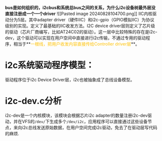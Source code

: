 **bus是如何组织的，i2cbus和系统总bus之间的关系，为什么i2c设备树最外层没直接注册成一个一个driver**
![[Pasted image 20240828104700.png]]
IIC内核驱动分为5层。其中adapter driver（硬件IIC）和i2c-gpio（GPIO模拟IIC）为协议级别的实现。定义了最基础的IIC收发方法。I2C device driver层则定义了芯片级的驱动（芯片厂商编写，比如AT24C02的驱动）。这一层中比较特殊的存在是i2c-dev，这个驱动可以实现在用户空间中直接进行i2c传输，不通过专用的驱动程序，相当于**<span style="color:#ffc000">一根线，把用户收发内容直接传给Controller driver层</span>**。


# i2c系统驱动程序模型：
驱动程序位于i2c Device Driver层，i2c也被抽象成了总线设备模型。


# i2c-dev.c分析
i2c-dev是一个内核模块，该模块会根据芯片i2c adapter的数量注册i2c-dev驱动，并在VFS的`/dev/`下生成多个`/dev/i2c`，应用程序可以直接通过这些设备节点，来向i2c总线发送原始数据，在用户空间完成i2c驱动，免去了在驱动层写代码的麻烦.